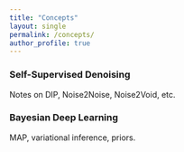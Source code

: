 ```yaml
---
title: "Concepts"
layout: single
permalink: /concepts/
author_profile: true
---
```


### Self-Supervised Denoising  
Notes on DIP, Noise2Noise, Noise2Void, etc.

### Bayesian Deep Learning  
MAP, variational inference, priors.